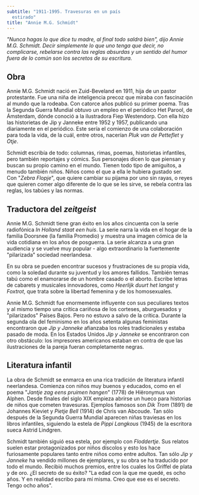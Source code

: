```yaml
---
subtitle: "1911-1995. Travesuras en un país
  estirado"
title: "Annie M.G. Schmidt"
---
```


_"Nunca hagas lo que dice tu madre, al final todo saldrá bien", dijo
Annie M.G. Schmidt. Decir simplemente lo que uno tenga que decir, no
complicarse, rebelarse contra las reglas absurdas y un sentido del humor
fuera de lo común son los secretos de su escritura._

## Obra

Annie M.G. Schmidt nació en Zuid-Beveland en 1911, hija de un pastor
protestante. Fue una niña de inteligencia precoz que miraba con
fascinación al mundo que la rodeaba. Con catorce años publicó su primer
poema. Tras la Segunda Guerra Mundial obtuvo un empleo en el periódico
Het Parool, de Ámsterdam, dónde conoció a la ilustradora Fiep
Westendorp. Con ella hizo las historietas de Jip y Janneke entre 1952 y
1957, publicando una diariamente en el periódico. Este sería el comienzo
de una colaboración para toda la vida, de la cuál, entre otros, nacerían
_Pluk van de Petteflet_ y _Otje_.

Schmidt escribía de todo: columnas, rimas, poemas, historietas
infantiles, pero también reportajes y cómics. Sus personajes dicen lo
que piensan y buscan su propio camino en el mundo. Tienen todo tipo de
amiguitos, a menudo también niños. Niños como el que a ella le hubiera
gustado ser. Con "_Zebra Flopje_", que quiere cambiar su pijama por uno
sin rayas, o reyes que quieren comer algo diferente de lo que se les
sirve, se rebela contra las reglas, los tabúes y las normas.

## Traductora del _zeitgeist_

Annie M.G. Schmidt tiene gran éxito en los años cincuenta con la serie
radiofónica _In Holland staat een huis_. La serie narra la vida en el
hogar de la familia Doorsnee (la familia Promedio) y muestra una imagen
cómica de la vida cotidiana en los años de posguerra. La serie alcanza a
una gran audiencia y se vuelve muy popular - algo extraordinario la
fuertemente "pilarizada" sociedad neerlandesa.

En su obra se pueden encontrar sucesos y frustraciones de su propia
vida, como la soledad durante su juventud y los amores fallidos. También
temas tabú como el enamorarse de un hombre casado o el aborto. Escribe
letras de cabarets y musicales innovadores, como _Heerlijk duurt het
langst_ y _Foxtrot_, que trata sobre la libertad femenina y de los
homosexuales.

Annie M.G. Schmidt fue enormemente influyente con sus peculiares textos
y al mismo tiempo una crítica cariñosa de los corteses, aburguesados y
"pilarizados" Países Bajos. Pero no estuvo a salvo de la crítica.
Durante la segunda ola del feminismo en los años setenta algunas
feministas encontraron que _Jip y Janneke_ afianzaba los roles
tradicionales y estaba pasado de moda. En los Estados Unidos _Jip y
Janneke_ se encontraron con otro obstáculo: los impresores americanos
estaban en contra de que las ilustraciones de la pareja fueran
completamente negras.

## Literatura infantil

La obra de Schmidt se enmarca en una rica tradición de literatura
infantil neerlandesa. Comienza con niños muy buenos y educados, como en
el poema "_Jantje zag eens pruimen hangen_" (1778) de Hiëronymus van
Alphen. Desde finales del siglo XIX empieza abrirse un hueco para
historias de niños que cometen travesuras. Ejemplos famosos son _Dik
Trom_ (1891) de Johannes Kieviet y _Pietje Bell_ (1914) de Chris van
Abcoude. Tan sólo después de la Segunda Guerra Mundial aparecen niñas
traviesas en los libros infantiles, siguiendo la estela de _Pippi
Langkous_ (1945) de la escritora sueca Astrid Lindgren.

Schmidt también siguió esa estela, por ejemplo con _Floddertje_. Sus
relatos suelen estar protagonizados por niños díscolos y esto los hace
furiosamente populares tanto entre niños como entre adultos. Tan sólo
_Jip y Janneke_ ha vendido millones de ejemplares, y su obra se ha
traducido por todo el mundo. Recibió muchos premios, entre los cuales
los Griffel de plata y de oro. ¿El secreto de su éxito? "La edad con la
que me quedé, es ocho años. Y en realidad escribo para mí misma. Creo
que ese es el secreto. Tengo ocho años".
